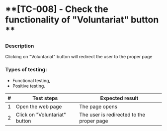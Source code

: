 # **[TC-008] - Check the functionality of "Voluntariat" button **

### **Description**

Clicking on "Voluntariat" button will redirect the user to the proper page

### **Types of testing:**

- Functional testing,
- Positive testing.

| #   | **Test steps**                | **Expected result**                       |
| --- | ----------------------------- | ----------------------------------------- |
| 1   | Open the web page             | The page opens                            |
| 2   | Click on "Voluntariat" button | The user is redirected to the proper page |
